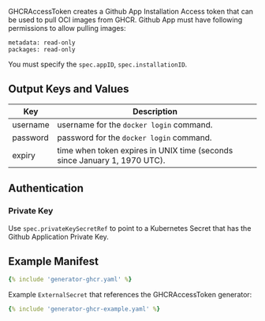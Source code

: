 GHCRAccessToken creates a Github App Installation Access token that can be used to pull OCI images from GHCR. Github App must have following permissions to allow pulling images:

```
metadata: read-only
packages: read-only
```

You must specify the `spec.appID`, `spec.installationID`.

## Output Keys and Values

| Key        | Description                                                               |
| ---------- | ------------------------------------------------------------------------- |
| username   | username for the `docker login` command.                                  |
| password   | password for the `docker login` command.                                  |
| expiry     | time when token expires in UNIX time (seconds since January 1, 1970 UTC). |

## Authentication

### Private Key

Use `spec.privateKeySecretRef` to point to a Kubernetes Secret that has the Github Application Private Key.


## Example Manifest

```yaml
{% include 'generator-ghcr.yaml' %}
```

Example `ExternalSecret` that references the GHCRAccessToken generator:
```yaml
{% include 'generator-ghcr-example.yaml' %}
```
